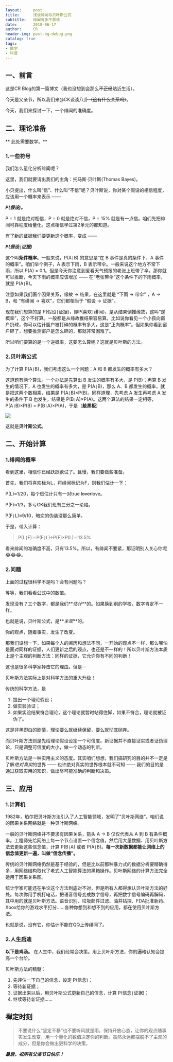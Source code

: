 ```yaml
---
layout:     post
title:      浅谈绯闻与贝叶斯公式
subtitle:   绯闻有多不靠谱
date:       2018-06-17
author:     CR
header-img: post-bg-debug.png
catalog: true
tags:
- 数学
- 科普
---
```

## 一、前言
这是CR Blog的第一篇博文（我也没想到会那么~~不正经~~贴近生活）。

今天是父亲节，所以我们来@CK谈谈八卦~~（这有什么关系吗）~~。

今天，我们来探讨一下，一个绯闻的准确度。
## 二、理论准备
** 此处需要数学。**
### 1.一些符号
我们怎么量化分析绯闻呢？

这里，我们就要请出我们的主角：托马斯·贝叶斯(Thomas Bayes)。

小贝提出，什么叫“信”、什么叫“不信”呢？贝叶斯说，你对某个假设的相信程度，应该用一个概率来表示 ——

**_P(假设)。_**

P = 1 就是绝对相信，P = 0 就是绝对不信，P = 15% 就是有一点信。咱们先把绯闻可靠程度给量化。这点相信学过第2单元的都知道。

有了新的证据我们要更新这个概率，变成 ——

**_P(假设`|`证据)_**

这个叫**条件概率**。一般来说，P(A`|`B) 的意思是“在 B 事件是真的条件下，A 事件的概率”。咱们举个例子，A 表示下雨，B 表示带伞。一般来说这个地方不常下雨，所以 P(A) = 0.1。但是今天你注意到爱看天气预报的老张上班带了伞，那你就可以推断，今天下雨的概率应该增加 —— 在“老张带伞”这个条件下的下雨概率，就是 P(A`|`B)。

注意如果我们画个因果关系，缘故 → 结果，在这里就是 “下雨 → 带伞” ，A → B，和 “有绯闻 → 喜欢”，它们都相当于 “假设 → 证据”。

现在我们想算的是 P(假设`|`证据)，即P(喜欢`|`绯闻)，是从结果倒推缘故，这叫“逆概率”，这个不好算。一般都是从缘故推结果容易算。比如说你看见一个小孩向窗户扔球，你可以估计窗户被打碎的概率有多大，这是“正向概率”。但如果你看到窗户碎了，想要推测窗户是怎么碎的，那就非常困难了。

所以咱们要算的是一个逆概率，这要怎么算呢？这就是贝叶斯的方法。
### 2.贝叶斯公式
为了计算 P(A`|`B)，我们考虑这么一个问题：A 和 B 都发生的概率有多大？

这道题有两个算法。一个办法是先算出 B 发生的概率有多大，是 P(B)；再算 B 发生的情况下，A 也发生的概率有多大，是 P(A`|`B)，那么 A、B 都发生的概率，就是把这两个数相乘，结果是 P(A`|`B)×P(B)。同样道理，先考虑 A 发生再考虑 A 发生的条件下 B 也发生，结果是 P(B`|`A)×P(A)。这两个算法的结果一定相等，P(A`|`B)×P(B) = P(B`|`A)×P(A)，于是（**敲黑板**）

![](https://i.loli.net/2018/06/17/5b25ef69b8388.jpeg)

这就是**贝叶斯公式**。
## 二、开始计算
### 1.绯闻的概率
看到这里，相信你已经跃跃欲试了。且慢，我们要做些准备。

首先，我们将喜欢标为L，将绯闻标记为F，则我们估计一下：

P(L)≈1/20，每个班估计只有一对true ~~lover~~love。

P(F)≈1/3，~~多亏CK~~我们班有三分之一沦陷。

P(F`|`L)≈9/10，暗恋的伪装没那么简单。

于是，带入计算：

>P(L`|`F)＝P(F`|`L)÷P(F)×P(L)＝13.5%

看来绯闻的准确度不高，只有13.5%。所以，有绯闻不要紧，那证明别人关心你呢😂😂😂。
### 2.问题
上面的过程很科学不是吗？会有问题吗？

等等，我们看看公式中的数值。

发现没有？三个数字，都是我们**_估计_**的。如果换到别的学校，数字肯定不一样。

也就是说，贝叶斯公式，是**_主观_**的。

你的观点，随着事实，发生了改变。

那我们设想一下，如果每个人的阅历和想法不同，一开始的观点不一样，那么哪怕是面对同样的证据，人们更新之后的观点，也还是不一样的！所以贝叶斯方法本质上是个主观的判断方法：同样的证据，它允许你有不同的判断！

这也是很多科学家抨击它的理由。但是--

贝叶斯方法实际上是对科学方法的重大升级！

传统的科学方法，是
1. 提出一个理论假设；
2. 做实验验证；
3. 如果实验结果符合理论，这个理论就暂时站得住脚，如果不符合，理论就被证伪了。

这是非黑即白的剧情，理论要么就继续保留，要么就彻底抛弃。

而贝叶斯方法则是先给理论假设设定一个可信度。新证据并不直接证实或者证伪理论，只是调整可信度的大小，做一个动态的判断。

贝叶斯方法是一种实用主义的态度。其实咱们想想，我们搞研究的目的并不一定是了解*绝对真实*的世界 —— 也许绝对真实的世界根本就不可知 —— 我们的目的是通过获取实用的知识，做出尽可能准确的判断和决策。
## 三、应用
### 1.计算机
1982年，珀尔把贝叶斯方法引入了人工智能领域，发明了“贝叶斯网络”。咱们说的因果关系网络就是一种贝叶斯网络。

一般的贝叶斯网络并不要求有因果关系，箭头 A → B 仅仅代表从 A 到 B 有条件概率。工程师先给网络上每一个节点设置一个信念值，然后用大量数据、用贝叶斯方法去更新这些信念值，计算 P(B`|`A) 或者 P(A`|`B)。**每一次新数据都能让网络上的信念值更新一遍，叫做“信念传播”。**

传统的贝叶斯网络仍然是基于经验的，但是比以前那种暴力式的数据分析要精确得多，用网络结构取代了老式人工智能算法的黑箱操作。贝叶斯网络的计算方法完全适用于因果关系图。

统计学家可能还在争论这个方法到底对不对，但是所有人都得承认贝叶斯方法的好处。每次你用手机打电话，把语音信号变成数字信号，再把数字信号编码再解码，其中用的就是贝叶斯方法。语音识别、垃圾邮件过滤、油井钻探、FDA批准新药、Xbox给你的游戏水平打分……各种你想到和想不到的应用，都在使用贝叶斯方法。

也就是说，没有它，你估计不能在QQ上传绯闻了。
### 2.人生启迪
**以下是鸡汤。**
在人生中，我们经常会决策。用上贝叶斯方法，你的~~逼格~~认知会提高一个台阶。

贝叶斯方法的精髓：
1. 先评估一下自己的信念，设定 P(信念)；
2. 等待新证据；
3. 证据出来以后，用贝叶斯公式更新自己的信念，计算 P(信念`|`证据)；
4. 继续等待新证据……
## 禅定时刻
>不要说什么“坚定不移”也不要听风就是雨。保持开放心态，让你的观点随事实发生改变，用一个量化的数值决定你的判断。虽然永远都摆脱不了主观的成分，但是你会做出更科学的决策。

**_最后，祝所有父亲节日快乐！_**
